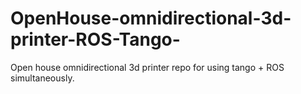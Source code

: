 # OpenHouse-omnidirectional-3d-printer-ROS-Tango-
Open house omnidirectional 3d printer repo for using tango + ROS simultaneously.
